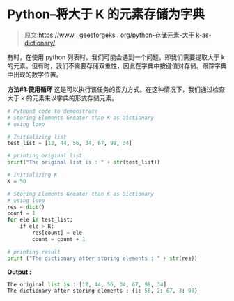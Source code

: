 # Python–将大于 K 的元素存储为字典

> 原文:[https://www . geesforgeks . org/python-存储元素-大于 k-as-dictionary/](https://www.geeksforgeeks.org/python-storing-elements-greater-than-k-as-dictionary/)

有时，在使用 python 列表时，我们可能会遇到一个问题，即我们需要提取大于 k 的元素。但有时，我们不需要存储双重性，因此在字典中按键值对存储。跟踪字典中出现的数字位置。

**方法#1:使用循环**
这是可以执行该任务的蛮力方式。在这种情况下，我们通过检查大于 k 的元素来以字典的形式存储元素。

```py
# Python3 code to demonstrate 
# Storing Elements Greater than K as Dictionary
# using loop

# Initializing list
test_list = [12, 44, 56, 34, 67, 98, 34]

# printing original list
print("The original list is : " + str(test_list))

# Initializing K 
K = 50

# Storing Elements Greater than K as Dictionary
# using loop
res = dict()
count = 1
for ele in test_list:
    if ele > K:
        res[count] = ele
        count = count + 1

# printing result 
print ("The dictionary after storing elements : " + str(res))
```

**Output :**

```py
The original list is : [12, 44, 56, 34, 67, 98, 34]
The dictionary after storing elements : {1: 56, 2: 67, 3: 98}

```